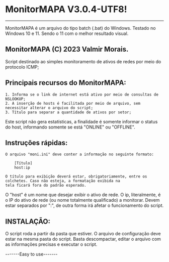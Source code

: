 # MonitorMAPA V3.0.4-UTF8!
-------------

MonitorMAPA é um arquivo do tipo batch (.bat) do Windows.
Testado no Windows 10 e 11. Sendo o 11 com o melhor resultado visual.

MonitorMAPA (C) 2023 Valmir Morais.
-------------

Script destinado ao simples monitoramento de ativos de redes
por meio do protocolo ICMP;


Principais recursos do MonitorMAPA:
-------------

	1. Informa se o link de internet está ativo por meio de consultas de NSLOOKUP;
	2. A inserção de hosts é facilitada por meio de arquivo, sem necessitar alterar o arquivo do script;
	3. Título para separar a quantidade de ativos por setor;
	
Este script não gera estatísticas, a finalidade é somente informar o status do host, informando somente se está "ONLINE" ou "OFFLINE".


Instruções rápidas:
-------------

	O arquivo "moni.ini" deve conter a informação no seguinte formato:
  
		[Título]
		host:ip
	
	O título para exibição deverá estar, obrigatoriamente, entre os colchetes. Caso não esteja, a formatação exibida na 
	tela ficará fora do padrão esperado.
O "host" é um nome que desejar exibir o ativo de rede. 
O ip, literalmente, é o IP do ativo de rede (ou nome totalmente qualificado) a monitorar.
Devem estar separados por ":", de outra forma irá afetar o funcionamento do script.
  
  
INSTALAÇÃO:
-------------

O script roda a partir da pasta que estiver. 
O arquivo de configuração deve estar na mesma pasta do script.
Basta descompactar, editar o arquivo com as informações precisas e executar o script.

-------Easy to use-------
